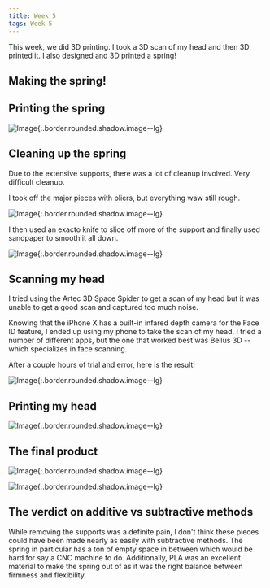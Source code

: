 ```yaml
---
title: Week 5
tags: Week-5
---
```



This week, we did 3D printing. I took a 3D scan of my head and then 3D printed it. I also designed and 3D printed a spring!

## Making the spring!



## Printing the spring


![Image](https://i.imgur.com/IWmnfC2.jpg){:.border.rounded.shadow.image--lg}


## Cleaning up the spring

Due to the extensive supports, there was a lot of cleanup involved. Very difficult cleanup.

I took off the major pieces with pliers, but everything waw still rough.

![Image](https://i.imgur.com/O4mKvq1.jpg){:.border.rounded.shadow.image--lg}

I then used an exacto knife to slice off more of the support and finally used sandpaper to smooth it all down.

![Image](https://i.imgur.com/tuHWIil.jpg){:.border.rounded.shadow.image--lg}


## Scanning my head

I tried using the Artec 3D Space Spider to get a scan of my head but it was unable to get a good scan and captured too much noise. 

Knowing that the iPhone X has a built-in infared depth camera for the Face ID feature, I ended up using my phone to take the scan of my head. I tried a number of different apps, but the one that worked best was Bellus 3D -- which specializes in face scanning.

After a couple hours of trial and error, here is the result!

![Image](https://i.imgur.com/bPejCKz.jpg){:.border.rounded.shadow.image--lg}

## Printing my head

![Image](https://i.imgur.com/TG3IPBP.jpg){:.border.rounded.shadow.image--lg}

## The final product

![Image](https://i.imgur.com/gJYP2yJ.jpg){:.border.rounded.shadow.image--lg}

![Image](https://i.imgur.com/PIIJI2E.jpg){:.border.rounded.shadow.image--lg}

## The verdict on additive vs subtractive methods

While removing the supports was a definite pain, I don't think these pieces could have been made nearly as easily with subtractive methods. The spring in particular has a ton of empty space in between which would be hard for say a CNC machine to do. Additionally, PLA was an excellent material to make the spring out of as it was the right balance between firmness and flexibility.








<!--more-->
